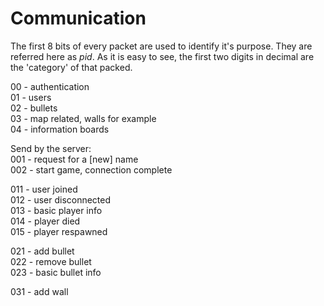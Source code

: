 Communication
====
The first 8 bits of every packet are used to identify it's purpose. They are referred here as *pid*. As it is easy to see, the first two digits in decimal are the 'category' of that packed.  

00 - authentication  
01 - users  
02 - bullets  
03 - map related, walls for example  
04 - information boards  

Send by the server:  
001 - request for a [new] name  
002 - start game, connection complete  

011 - user joined  
012 - user disconnected  
013 - basic player info  
014 - player died  
015 - player respawned  

021 - add bullet  
022 - remove bullet  
023 - basic bullet info  

031 - add wall  

